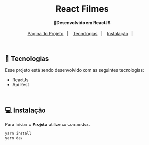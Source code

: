 <h1 align="center">
     React Filmes
</h1>

<h4 align="center">
  🚀Desenvolvido em ReactJS
</h4>

<p align="center">
  <a href="https://react-filmes-seven.vercel.app/">Pagina do Projeto</a>&nbsp;&nbsp;&nbsp;|&nbsp;&nbsp;&nbsp;
  <a href="#rocket-tecnologias">Tecnologias</a>&nbsp;&nbsp;&nbsp;|&nbsp;&nbsp;&nbsp;
  <a href="#-instalação">Instalação</a>&nbsp;&nbsp;&nbsp;|&nbsp;&nbsp;&nbsp;
  
</p>
<br>

## :rocket: Tecnologias

Esse projeto está sendo desenvolvido com as seguintes tecnologias:

- ReactJs
- Api Rest
<br>

## 💻 Instalação

Para iniciar o **Projeto** utilize os comandos:

```bash
yarn install
yarn dev
```
